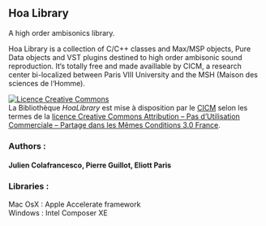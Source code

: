 ## Hoa Library 

A high order ambisonics library.

Hoa Library is a collection of C/C++ classes and Max/MSP objects, Pure Data objects and VST plugins destined to high order ambisonic sound reproduction. 
It‘s totally free and made availlable by CICM, a research center bi-localized between Paris VIII University and the MSH (Maison des sciences de l‘Homme).

<p><a href="http://creativecommons.org/licenses/by-nc-sa/3.0/fr/" onclick="javascript:_gaq.push(['_trackEvent','outbound-article','http://creativecommons.org']);" rel="license"><img style="border-width: 0;" src="http://i.creativecommons.org/l/by-nc-sa/3.0/fr/88x31.png" alt="Licence Creative Commons" /></a><br />
La Bibliothèque <em>HoaLibrary</em> est mise à disposition par le <a href="http://cicm.mshparisnord.org/" onclick="javascript:_gaq.push(['_trackEvent','outbound-article','http://cicm.mshparisnord.org']);" rel="cc:attributionURL">CICM</a> selon les termes de la <a href="http://creativecommons.org/licenses/by-nc-sa/3.0/fr/" onclick="javascript:_gaq.push(['_trackEvent','outbound-article','http://creativecommons.org']);" rel="license">licence Creative Commons Attribution &#8211; Pas d’Utilisation Commerciale &#8211; Partage dans les Mêmes Conditions 3.0 France</a>.<br />

### Authors :

#### Julien Colafrancesco, Pierre Guillot, Eliott Paris

### Libraries : 

Mac OsX : Apple Accelerate framework <br />
Windows : Intel Composer XE


